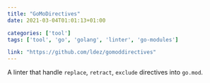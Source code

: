 ```yaml
---
title: "GoMoDirectives"
date: 2021-03-04T01:01:13+01:00

categories: ['tool']
tags: ['tool', 'go', 'golang', 'linter', 'go-modules']

link: "https://github.com/ldez/gomoddirectives"
---
```

A linter that handle `replace`, `retract`, `exclude` directives into `go.mod`.

<!--more-->
